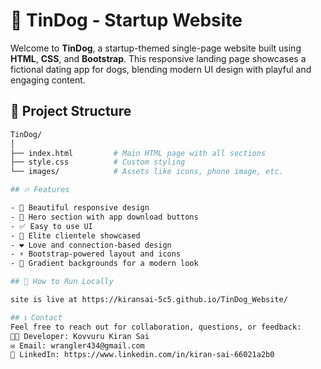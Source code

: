 # 🐶 TinDog - Startup Website

Welcome to **TinDog**, a startup-themed single-page website built using **HTML**, **CSS**, and **Bootstrap**. This responsive landing page showcases a fictional dating app for dogs, blending modern UI design with playful and engaging content.

## 📁 Project Structure

```bash
TinDog/
│
├── index.html         # Main HTML page with all sections
├── style.css          # Custom styling
└── images/            # Assets like icons, phone image, etc.

## 🔥 Features

- 🎨 Beautiful responsive design
- 📱 Hero section with app download buttons
- ✅ Easy to use UI
- 👑 Elite clientele showcased
- ❤️ Love and connection-based design
- ⚡ Bootstrap-powered layout and icons
- 🌈 Gradient backgrounds for a modern look

## 🚀 How to Run Locally

site is live at https://kiransai-5c5.github.io/TinDog_Website/

## 📞 Contact  
Feel free to reach out for collaboration, questions, or feedback:  
👨‍💻 Developer: Kovvuru Kiran Sai  
✉️ Email: wrangler434@gmail.com  
🔗 LinkedIn: https://www.linkedin.com/in/kiran-sai-66021a2b0

